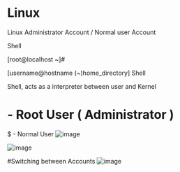 # Linux

Linux Administrator Account / Normal user Account


Shell


[root@localhost ~]#

[username@hostname (~)home_directory] Shell

Shell, acts as a interpreter between user and Kernel
# - Root User ( Administrator )
$ - Normal User 
![image](https://user-images.githubusercontent.com/87597729/177003757-ce59585a-a191-489a-9226-b5fa77445c33.png)

![image](https://user-images.githubusercontent.com/87597729/177003776-32b71ad3-94da-46e2-9358-d8eb7449f2ca.png)

#Switching between Accounts
![image](https://user-images.githubusercontent.com/87597729/177003786-0c9429db-ba0a-4601-956e-c3ac7af1f22b.png)

